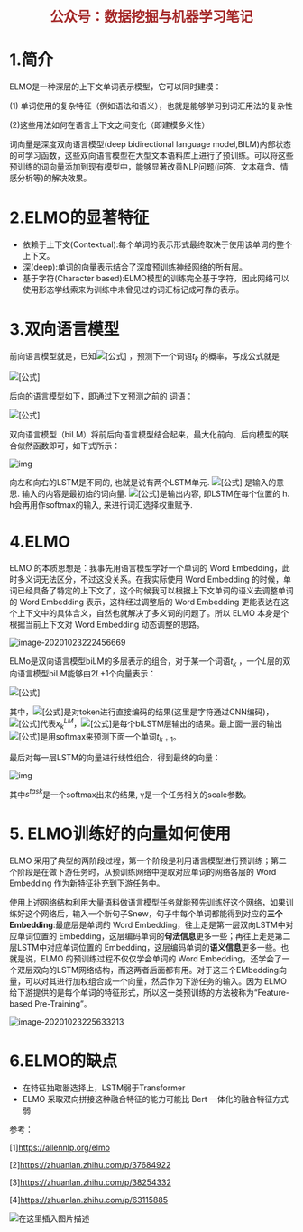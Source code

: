 <center><b><font color=#A52A2A size=5 >公众号：数据挖掘与机器学习笔记</font></b></center>

# 1.简介

ELMO是一种深层的上下文单词表示模型，它可以同时建模：

(1) 单词使用的复杂特征（例如语法和语义），也就是能够学习到词汇用法的复杂性

(2)这些用法如何在语言上下文之间变化（即建模多义性）

词向量是深度双向语言模型(deep bidirectional language model,BILM)内部状态的可学习函数，这些双向语言模型在大型文本语料库上进行了预训练。可以将这些预训练的词向量添加到现有模型中，能够显著改善NLP问题(问答、文本蕴含、情感分析等)的解决效果。

# 2.ELMO的显著特征

* 依赖于上下文(Contextual):每个单词的表示形式最终取决于使用该单词的整个上下文。
* 深(deep):单词的向量表示结合了深度预训练神经网络的所有层。
* 基于字符(Character based):ELMO模型的训练完全基于字符，因此网络可以使用形态学线索来为训练中未曾见过的词汇标记成可靠的表示。

# 3.双向语言模型

前向语言模型就是，已知![[公式]](https://www.zhihu.com/equation?tex=%EF%BC%88t_1%2Ct_2%2C...%2Ct_%7Bk-1%7D%29) ，预测下一个词语$t_k$  的概率，写成公式就是

![[公式]](https://www.zhihu.com/equation?tex=p%28t_1%2Ct_2%2C...%2Ct_N%29%3D%5Cprod_%7Bk%3D1%7D%5E%7BN%7Dp%28t_k%7Ct_1%2Ct_2%2C...%2Ct_%7Bk-1%7D%29.)

后向的语言模型如下，即通过下文预测之前的 词语：

![[公式]](https://www.zhihu.com/equation?tex=p%28t_1%2Ct_2%2C...%2Ct_N%29%3D%5Cprod_%7Bk%3D1%7D%5E%7BN%7Dp%28t_k%7Ct_%7Bk%2B1%7D%2Ct_%7Bk%2B2%7D%2C...%2Ct_%7BN%7D%29.)

双向语言模型（biLM）将前后向语言模型结合起来，最大化前向、后向模型的联合似然函数即可，如下式所示：

![img](https://pic4.zhimg.com/v2-e29066a7b8fc29f769ac65f126d2fb17_r.jpg)

向左和向右的LSTM是不同的, 也就是说有两个LSTM单元.
 ![[公式]](https://www.zhihu.com/equation?tex=%5Ctheta_x) 是输入的意思. 输入的内容是最初始的词向量.   ![[公式]](https://www.zhihu.com/equation?tex=%5Ctheta_s)是输出内容, 即LSTM在每个位置的 h. h会再用作softmax的输入, 来进行词汇选择权重赋予.

# 4.ELMO

ELMO 的本质思想是：我事先用语言模型学好一个单词的 Word Embedding，此时多义词无法区分，不过这没关系。在我实际使用 Word Embedding 的时候，单词已经具备了特定的上下文了，这个时候我可以根据上下文单词的语义去调整单词的 Word Embedding 表示，这样经过调整后的 Word Embedding 更能表达在这个上下文中的具体含义，自然也就解决了多义词的问题了。所以 ELMO 本身是个根据当前上下文对 Word Embedding 动态调整的思路。

![image-20201023222456669](https://gitee.com/chengbo123/images/raw/master/image-20201023222456669.png)

ELMo是双向语言模型biLM的多层表示的组合，对于某一个词语$t_k$  ，一个$L$层的双向语言模型biLM能够由2$L$+1个向量表示：

![[公式]](https://www.zhihu.com/equation?tex=R_k+%3D+%5C%7BX%5E%7BLM%7D%2C%5Coverrightarrow%7Bh%7D%5E%7BLMj%7D_%7Bk%7D%2C+%5Coverleftarrow%7Bh%7D%5E%7BLMj%7D_%7Bk%7D%7Cj%3D1%2C...%2CL%5C%7D%3D%5C%7B%7Bh%7D%5E%7BLMj%7D_%7Bk%7D%2C+%7Cj%3D1%2C...%2CL%5C%7D)

其中，![[公式]](https://www.zhihu.com/equation?tex=x_k%5E%7BLM%7D)是对token进行直接编码的结果(这里是字符通过CNN编码)，![[公式]](https://www.zhihu.com/equation?tex=%5Cmathbf%7Bh%7D_%7Bk%2C+0%7D%5E%7BL+M%7D)代表$x_k^{LM}$，![[公式]](https://www.zhihu.com/equation?tex=h_%7Bk%2Cj%7D%5E%7BLM%7D+%3D+%5B%5Coverrightarrow%7Bh%7D_%7Bk%2Cj%7D%5E%7BLM%7D%3B+%5Coverleftarrow%7Bh%7D_%7Bk%2C+j%7D%5E%7BLM%7D%5D)是每个biLSTM层输出的结果。最上面一层的输出 ![[公式]](https://www.zhihu.com/equation?tex=%5Coverrightarrow%7B%5Cmathbf%7Bh%7D%7D_%7Bk%2C+L%7D%5E%7BL+M%7D)是用softmax来预测下面一个单词$t_{k+1}$。

最后对每一层LSTM的向量进行线性组合，得到最终的向量：

![img](https://pic3.zhimg.com/v2-e52a057fc33a0284b0b13be7f71958a6_r.jpg)

其中$s^{task}$是一个softmax出来的结果, γ是一个任务相关的scale参数。

# 5. ELMO训练好的向量如何使用

ELMO 采用了典型的两阶段过程，第一个阶段是利用语言模型进行预训练；第二个阶段是在做下游任务时，从预训练网络中提取对应单词的网络各层的 Word Embedding 作为新特征补充到下游任务中。

使用上述网络结构利用大量语料做语言模型任务就能预先训练好这个网络，如果训练好这个网络后，输入一个新句子Snew，句子中每个单词都能得到对应的**三个Embedding**:最底层是单词的 Word Embedding，往上走是第一层双向LSTM中对应单词位置的 Embedding，这层编码单词的**句法信息**更多一些；再往上走是第二层LSTM中对应单词位置的 Embedding，这层编码单词的**语义信息**更多一些。也就是说，ELMO 的预训练过程不仅仅学会单词的 Word Embedding，还学会了一个双层双向的LSTM网络结构，而这两者后面都有用。对于这三个EMbedding向量，可以对其进行加权组合成一个向量，然后作为下游任务的输入。因为 ELMO给下游提供的是每个单词的特征形式，所以这一类预训练的方法被称为“Feature-based Pre-Training”。

![image-20201023225633213](https://gitee.com/chengbo123/images/raw/master/image-20201023225633213.png)

# 6.ELMO的缺点

* 在特征抽取器选择上，LSTM弱于Transformer
* ELMO 采取双向拼接这种融合特征的能力可能比 Bert 一体化的融合特征方式弱



参考：

[1]https://allennlp.org/elmo

[2]https://zhuanlan.zhihu.com/p/37684922

[3]https://zhuanlan.zhihu.com/p/38254332

[4]https://zhuanlan.zhihu.com/p/63115885



![在这里插入图片描述](https://img-blog.csdnimg.cn/20200828221113544.jpg#pic_center)

